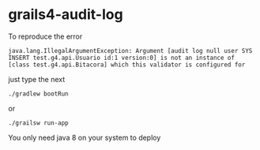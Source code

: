 # grails4-audit-log

To reproduce the error 

```
java.lang.IllegalArgumentException: Argument [audit log null user SYS INSERT test.g4.api.Usuario id:1 version:0] is not an instance of [class test.g4.api.Bitacora] which this validator is configured for
```

just type the next

```
./gradlew bootRun
```

or

```
./grailsw run-app
```

You only need java 8 on your system to deploy